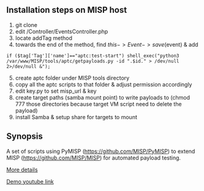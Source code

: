 ## Installation steps on MISP host
1. git clone 
2. edit <path to misp app>/Controller/EventsController.php
3. locate addTag method
4. towards the end of the method, find $this->Event->save($event) & add
```
if ($tag['Tag']['name']=="aptc:test-start") shell_exec("python3 /var/www/MISP/tools/aptc/getpayloads.py -id ".$id." > /dev/null 2>/dev/null &");
```
5. create aptc folder under MISP tools directory 
6. copy all the aptc scripts to that folder & adjust permission accordingly
7. edit key.py to set misp_url & key
8. create target paths (samba mount point) to write payloads to (chmod 777 those directories because target VM script need to delete the payload)
9. install Samba & setup share for targets to mount

## Synopsis

A set of scripts using PyMISP (https://github.com/MISP/PyMISP) to extend MISP (https://github.com/MISP/MISP) for automated payload testing.

[More details](https://automated-payload-test-controller.github.io)

[Demo youtube link](https://www.youtube.com/watch?v=mASJv_2HZbM)

